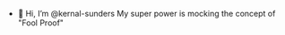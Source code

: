 - 👋 Hi, I’m @kernal-sunders
My super power is mocking the concept of "Fool Proof"

<!---
kernal-sunders/kernal-sunders is a ✨ special ✨ repository because its `README.md` (this file) appears on your GitHub profile.
You can click the Preview link to take a look at your changes.
--->
